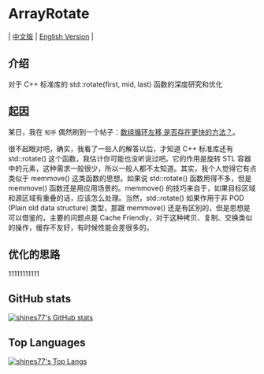 # ArrayRotate

| [中文版](./README.md) | [English Version](./README.en.md) |

## 介绍

对于 C++ 标准库的 std::rotate(first, mid, last) 函数的深度研究和优化

## 起因

某日，我在 `知乎` 偶然刷到一个帖子：[数组循环左移 是否存在更快的方法？](https://www.zhihu.com/question/499819224)。

很不起眼对吧，确实，我看了一些人的解答以后，才知道 C++ 标准库还有 std::rotate() 这个函数，我估计你可能也没听说过吧。它的作用是旋转 STL 容器中的元素，这种需求一般很少，所以一般人都不太知道。其实，我个人觉得它有点类似于 memmove() 这类函数的思想。如果说 std::rotate() 函数用得不多，但是 memmove() 函数还是用应用场景的。memmove() 的技巧来自于，如果目标区域和源区域有重叠的话，应该怎么处理。当然，std::rotate() 如果作用于非 POD (Plain old data structure) 类型，那跟 memmove() 还是有区别的，但是思想是可以借鉴的，主要的问题点是 Cache Friendly，对于这种拷贝、复制、交换类似的操作，缓存不友好，有时候性能会差很多的。

## 优化的思路

11111111111

## GitHub stats

[![shines77's GitHub stats](https://github-readme-stats.vercel.app/api?username=shines77&show_icons=true&theme=radical)](https://github.com/anuraghazra/github-readme-stats)

## Top Languages

[![shines77's Top Langs](https://github-readme-stats.vercel.app/api/top-langs/?username=shines77&theme=radical)](https://github.com/anuraghazra/github-readme-stats)
